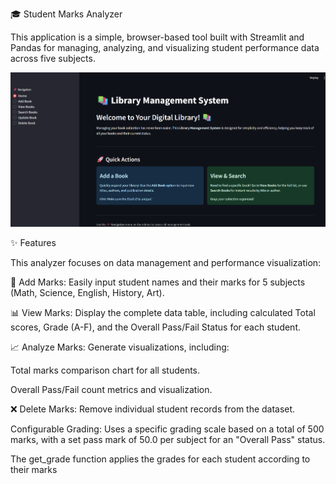 🎓 Student Marks Analyzer

This application is a simple, browser-based tool built with Streamlit and Pandas for managing, analyzing, and visualizing student performance data across five subjects.

![img alt](https://github.com/hashircode/library_management_system/blob/d7844f7e96437e21836e06957554ca20267f3adb/ss.png)
 
✨ Features

This analyzer focuses on  data management and performance visualization:

📝 Add Marks: Easily input student names and their marks for 5 subjects (Math, Science, English, History, Art).

📊 View Marks: Display the complete data table, including calculated Total scores, Grade (A-F), and the Overall Pass/Fail Status for each student.

📈 Analyze Marks: Generate visualizations, including:

Total marks comparison chart for all students.

Overall Pass/Fail count metrics and visualization.

❌ Delete Marks: Remove individual student records from the dataset.

Configurable Grading: Uses a specific grading scale based on a total of 500 marks, with a set pass mark of 50.0 per subject for an "Overall Pass" status.

The get_grade function applies the grades for each student according to their marks 
